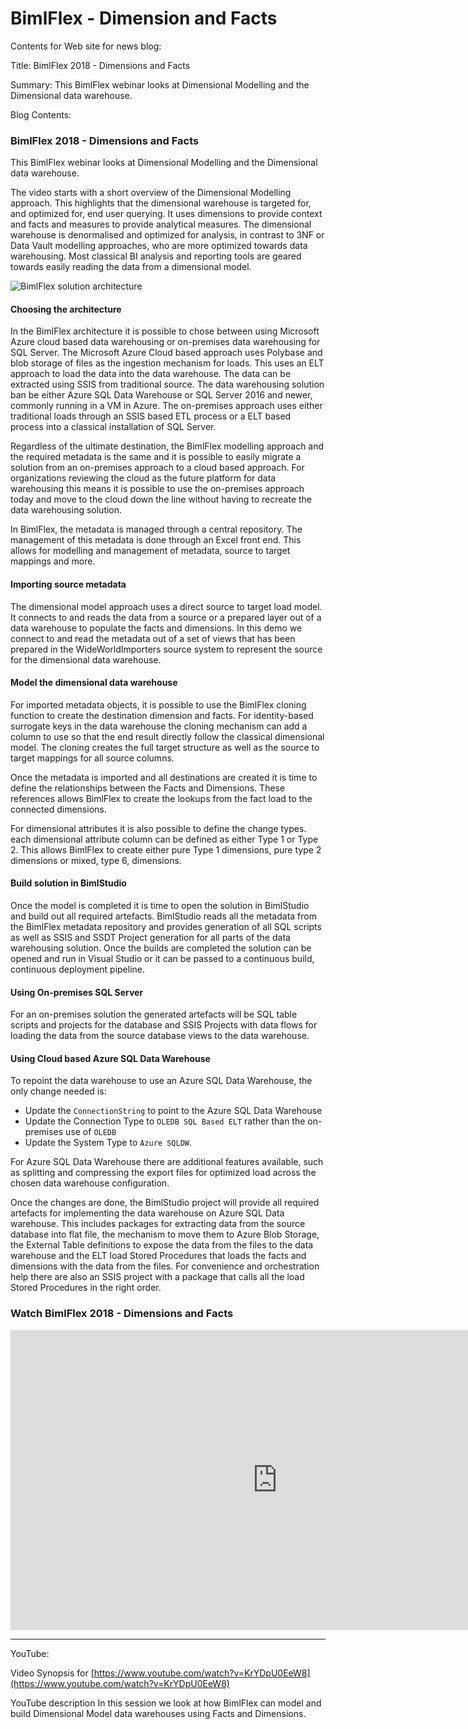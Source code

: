 # BimlFlex - Dimension and Facts

Contents for Web site for news blog:

Title: BimlFlex 2018 - Dimensions and Facts

Summary: This BimlFlex webinar looks at Dimensional Modelling and the Dimensional data warehouse.

Blog Contents:

### BimlFlex 2018 - Dimensions and Facts

This BimlFlex webinar looks at Dimensional Modelling and the Dimensional data warehouse.

The video starts with a short overview of the Dimensional Modelling approach.
This highlights that the dimensional warehouse is targeted for, and optimized for, end user querying.
It uses dimensions to provide context and facts and measures to provide analytical measures.
The dimensional warehouse is denormalised and optimized for analysis, in contrast to 3NF or Data Vault modelling approaches, who are more optimized towards data warehousing. Most classical BI analysis and reporting tools are geared towards easily reading the data from a dimensional model.

![BimlFlex solution architecture](https://varigencecom.blob.core.windows.net/blogimages/bimlflex-architecture.png)

#### Choosing the architecture

In the BimlFlex architecture it is possible to chose between using Microsoft Azure cloud based data warehousing or on-premises data warehousing for SQL Server.
The Microsoft Azure Cloud based approach uses Polybase and blob storage of files as the ingestion mechanism for loads. This uses an ELT approach to load the data into the data warehouse. The data can be extracted using SSIS from traditional source. The data warehousing solution ban be either Azure SQL Data Warehouse or SQL Server 2016 and newer, commonly running in a VM in Azure.
The on-premises approach uses either traditional loads through an SSIS based ETL process or a ELT based process into a classical installation of SQL Server.

Regardless of the ultimate destination, the BimlFlex modelling approach and the required metadata is the same and it is possible to easily migrate a solution from an on-premises approach to a cloud based approach. For organizations reviewing the cloud as the future platform for data warehousing this means it is possible to use the on-premises approach today and move to the cloud down the line without having to recreate the data warehousing solution.

In BimlFlex, the metadata is managed through a central repository. The management of this metadata is done through an Excel front end. This allows for modelling and management of metadata, source to target mappings and more.

#### Importing source metadata

The dimensional model approach uses a direct source to target load model. It connects to and reads the data from a source or a prepared layer out of a data warehouse to populate the facts and dimensions. In this demo we connect to and read the metadata out of a set of views that has been prepared in the WideWorldImporters source system to represent the source for the dimensional data warehouse.

#### Model the dimensional data warehouse

For imported metadata objects, it is possible to use the BimlFlex cloning function to create the destination dimension and facts. For identity-based surrogate keys in the data warehouse the cloning mechanism can add a column to use so that the end result directly follow the classical dimensional model. The cloning creates the full target structure as well as the source to target mappings for all source columns.

Once the metadata is imported and all destinations are created it is time to define the relationships between the Facts and Dimensions. These references allows BimlFlex to create the lookups from the fact load to the connected dimensions.

For dimensional attributes it is also possible to define the change types. each dimensional attribute column can be defined as either Type 1 or Type 2. This allows BimlFlex to create either pure Type 1 dimensions, pure type 2 dimensions or mixed, type 6, dimensions.

#### Build solution in BimlStudio

Once the model is completed it is time to open the solution in BimlStudio and build out all required artefacts. BimlStudio reads all the metadata from the BimlFlex metadata repository and provides generation of all SQL scripts as well as SSIS and SSDT Project generation for all parts of the data warehousing solution. Once the builds are completed the solution can be opened and run in Visual Studio or it can be passed to a continuous build, continuous deployment pipeline.

#### Using On-premises SQL Server

For an on-premises solution the generated artefacts will be SQL table scripts and projects for the database and SSIS Projects with data flows for loading the data from the source database views to the data warehouse.

#### Using Cloud based Azure SQL Data Warehouse

To repoint the data warehouse to use an Azure SQL Data Warehouse, the only change needed is:

* Update the `ConnectionString` to point to the Azure SQL Data Warehouse
* Update the Connection Type to `OLEDB SQL Based ELT` rather than the on-premises use of `OLEDB`
* Update the System Type to `Azure SQLDW`.

For Azure SQL Data Warehouse there are additional features available, such as splitting and compressing the export files for optimized load across the chosen data warehouse configuration.

Once the changes are done, the BimlStudio project will provide all required artefacts for implementing the data warehouse on Azure SQL Data warehouse. This includes packages for extracting data from the source database into flat file, the mechanism to move them to Azure Blob Storage, the External Table definitions to expose the data from the files to the data warehouse and the ELT load Stored Procedures that loads the facts and dimensions with the data from the files. For convenience and orchestration help there are also an SSIS project with a package that calls all the load Stored Procedures in the right order.  

### Watch BimlFlex 2018 - Dimensions and Facts

<iframe width="853" height="480" src="https://www.youtube.com/embed/KrYDpU0EeW8?rel=0" frameborder="0" allow="autoplay; encrypted-media" allowfullscreen></iframe>

**************************************************************************************************************************************
YouTube:

Video Synopsis for
[https://www.youtube.com/watch?v=KrYDpU0EeW8](https://www.youtube.com/watch?v=KrYDpU0EeW8)

YouTube description
In this session we look at how BimlFlex can model and build Dimensional Model data warehouses using Facts and Dimensions.
